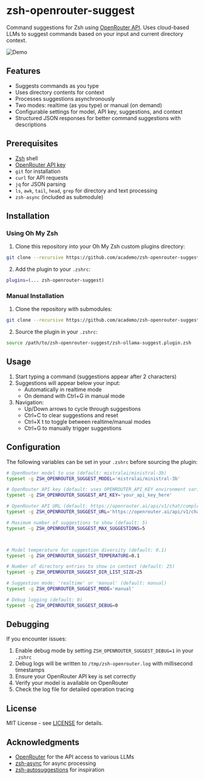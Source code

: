 # zsh-openrouter-suggest

Command suggestions for Zsh using [OpenRouter API](https://openrouter.ai/). Uses cloud-based LLMs to suggest commands based on your input and current directory context.

![Demo](https://github.com/user-attachments/assets/86ab6538-02f6-49d4-ac45-144df403027d)

## Features

- Suggests commands as you type
- Uses directory contents for context
- Processes suggestions asynchronously
- Two modes: realtime (as you type) or manual (on demand)
- Configurable settings for model, API key, suggestions, and context
- Structured JSON responses for better command suggestions with descriptions

## Prerequisites

- [Zsh](https://www.zsh.org/) shell
- [OpenRouter API key](https://openrouter.ai/keys)
- `git` for installation
- `curl` for API requests
- `jq` for JSON parsing
- `ls`, `awk`, `tail`, `head`, `grep` for directory and text processing
- `zsh-async` (included as submodule)

## Installation

### Using Oh My Zsh

1. Clone this repository into your Oh My Zsh custom plugins directory:
```bash
git clone --recursive https://github.com/academo/zsh-openrouter-suggest.git ${ZSH_CUSTOM:-~/.oh-my-zsh/custom}/plugins/zsh-openrouter-suggest
```

2. Add the plugin to your `.zshrc`:
```bash
plugins=(... zsh-openrouter-suggest)
```

### Manual Installation

1. Clone the repository with submodules:
```bash
git clone --recursive https://github.com/academo/zsh-openrouter-suggest.git
```

2. Source the plugin in your `.zshrc`:
```bash
source /path/to/zsh-openrouter-suggest/zsh-ollama-suggest.plugin.zsh
```

## Usage

1. Start typing a command (suggestions appear after 2 characters)
2. Suggestions will appear below your input:
   - Automatically in realtime mode
   - On demand with Ctrl+G in manual mode
3. Navigation:
   - Up/Down arrows to cycle through suggestions
   - Ctrl+C to clear suggestions and reset
   - Ctrl+X t to toggle between realtime/manual modes
   - Ctrl+G to manually trigger suggestions

## Configuration

The following variables can be set in your `.zshrc` before sourcing the plugin:

```zsh
# OpenRouter model to use (default: mistralai/ministral-3b)
typeset -g ZSH_OPENROUTER_SUGGEST_MODEL='mistralai/ministral-3b'

# OpenRouter API key (default: uses OPENROUTER_API_KEY environment variable)
typeset -g ZSH_OPENROUTER_SUGGEST_API_KEY='your_api_key_here'

# OpenRouter API URL (default: https://openrouter.ai/api/v1/chat/completions)
typeset -g ZSH_OPENROUTER_SUGGEST_URL='https://openrouter.ai/api/v1/chat/completions'

# Maximum number of suggestions to show (default: 5)
typeset -g ZSH_OPENROUTER_SUGGEST_MAX_SUGGESTIONS=5



# Model temperature for suggestion diversity (default: 0.1)
typeset -g ZSH_OPENROUTER_SUGGEST_TEMPERATURE=0.1

# Number of directory entries to show in context (default: 25)
typeset -g ZSH_OPENROUTER_SUGGEST_DIR_LIST_SIZE=25

# Suggestion mode: 'realtime' or 'manual' (default: manual)
typeset -g ZSH_OPENROUTER_SUGGEST_MODE='manual'

# Debug logging (default: 0)
typeset -g ZSH_OPENROUTER_SUGGEST_DEBUG=0
```

## Debugging

If you encounter issues:

1. Enable debug mode by setting `ZSH_OPENROUTER_SUGGEST_DEBUG=1` in your `.zshrc`
2. Debug logs will be written to `/tmp/zsh-openrouter.log` with millisecond timestamps
3. Ensure your OpenRouter API key is set correctly
4. Verify your model is available on OpenRouter
5. Check the log file for detailed operation tracing

## License

MIT License - see [LICENSE](LICENSE) for details.

## Acknowledgments

- [OpenRouter](https://openrouter.ai/) for the API access to various LLMs
- [zsh-async](https://github.com/mafredri/zsh-async) for async processing
- [zsh-autosuggestions](https://github.com/zsh-users/zsh-autosuggestions) for inspiration
